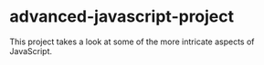 # advanced-javascript-project
This project takes a look at some of the more intricate aspects of JavaScript.
